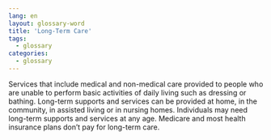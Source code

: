 ```yaml
---
lang: en
layout: glossary-word
title: 'Long-Term Care'
tags:
  - glossary
categories:
  - glossary
---
```

Services that include medical and non-medical care provided to people who are unable to perform basic activities of daily living such as dressing or bathing. Long-term supports and services can be provided at home, in the community, in assisted living or in nursing homes. Individuals may need long-term supports and services at any age. Medicare and most health insurance plans don’t pay for long-term care.
